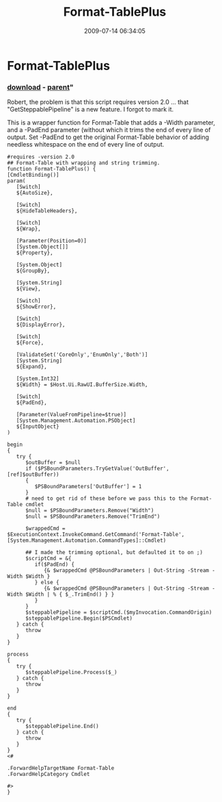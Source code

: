 ﻿---
pid:            1209
parent:         1207
children:       
poster:         Joel Bennett
title:          Format-TablePlus
date:           2009-07-14 06:34:05
format:         posh
---

# Format-TablePlus

### [download](1209.ps1) - [parent](1207.md)"

Robert,  the problem is that this script requires version 2.0 ... that "GetSteppablePipeline" is a new feature. I forgot to mark it.

This is a wrapper function for Format-Table that adds a -Width parameter, and a -PadEnd parameter (without which it trims the end of every line of output. Set -PadEnd to get the original Format-Table behavior of adding needless whitespace on the end of every line of output.

```posh
#requires -version 2.0
## Format-Table with wrapping and string trimming.
function Format-TablePlus() {
[CmdletBinding()]
param(
   [Switch]
   ${AutoSize},

   [Switch]
   ${HideTableHeaders},

   [Switch]
   ${Wrap},

   [Parameter(Position=0)]
   [System.Object[]]
   ${Property},

   [System.Object]
   ${GroupBy},

   [System.String]
   ${View},

   [Switch]
   ${ShowError},

   [Switch]
   ${DisplayError},

   [Switch]
   ${Force},

   [ValidateSet('CoreOnly','EnumOnly','Both')]
   [System.String]
   ${Expand},

   [System.Int32]
   ${Width} = $Host.Ui.RawUI.BufferSize.Width,

   [Switch]
   ${PadEnd},

   [Parameter(ValueFromPipeline=$true)]
   [System.Management.Automation.PSObject]
   ${InputObject}
)

begin
{
   try {
      $outBuffer = $null
      if ($PSBoundParameters.TryGetValue('OutBuffer', [ref]$outBuffer))
      {
         $PSBoundParameters['OutBuffer'] = 1
      }
      # need to get rid of these before we pass this to the Format-Table cmdlet
      $null = $PSBoundParameters.Remove("Width")
      $null = $PSBoundParameters.Remove("TrimEnd")
      
      $wrappedCmd = $ExecutionContext.InvokeCommand.GetCommand('Format-Table', [System.Management.Automation.CommandTypes]::Cmdlet)
      
      ## I made the trimming optional, but defaulted it to on ;)
      $scriptCmd = &{ 
         if($PadEnd) {
            {& $wrappedCmd @PSBoundParameters | Out-String -Stream -Width $Width }
         } else {
            {& $wrappedCmd @PSBoundParameters | Out-String -Stream -Width $Width | % { $_.TrimEnd() } }
         }
      }
      $steppablePipeline = $scriptCmd.($myInvocation.CommandOrigin)
      $steppablePipeline.Begin($PSCmdlet) 
   } catch {
      throw
   }
}

process
{
   try {
      $steppablePipeline.Process($_)
   } catch {
      throw
   }
}

end
{
   try {
      $steppablePipeline.End()
   } catch {
      throw
   }
}
<#

.ForwardHelpTargetName Format-Table
.ForwardHelpCategory Cmdlet

#>
}
```
